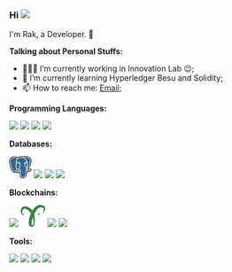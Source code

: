 ### Hi <img src="https://media.giphy.com/media/hvRJCLFzcasrR4ia7z/giphy.gif" width="25px">

I'm Rak, a Developer. 🚀
  
**Talking about Personal Stuffs:**

- 👨🏽‍💻 I’m currently working in Innovation Lab :wink:;
- 🌱 I’m currently learning Hyperledger Besu and Solidity; 
- 📫 How to reach me: [Email](chuayjan.thirak@gmail.com);

**Programming Languages:**  

<code><img height="40" src="https://cdn.jsdelivr.net/npm/programming-languages-logos/src/go/go.png"></code>
<code><img height="40" src="https://cdn.jsdelivr.net/npm/programming-languages-logos/src/java/java.png"></code>
<code><img height="40" src="https://www.logo.wine/a/logo/Ethereum/Ethereum-Logo.wine.svg"></code>
<code><img height="40" src="https://cdn.jsdelivr.net/npm/programming-languages-logos/src/javascript/javascript.png"></code>

**Databases:** 

<code><img height="40" src="https://raw.githubusercontent.com/github/explore/80688e429a7d4ef2fca1e82350fe8e3517d3494d/topics/postgresql/postgresql.png"></code>
<code><img height="40" src="https://symbols.getvecta.com/stencil_88/27_mariadb-icon.5f56cfd761.png"></code>
<code><img height="40" src="https://symbols.getvecta.com/stencil_77/101_couchbase-icon.cf18cc04df.png"></code>
<code><img height="40" src="https://symbols.getvecta.com/stencil_74/10_apache-couchdb-icon.1a9dea5e82.png"></code>

**Blockchains:** 

<code><img height="40" src="https://digitalmarketplace-sapcpprd.s3.eu-central-1.amazonaws.com/11rA5_aU-6481o6j7mrYANBY6mEpKyz2yBRJM8JB_0N4GGvzY2VavIL5K-kfgFln.svg"></code>
<code><img height="40" src="https://raw.githubusercontent.com/hyperledger/aries-framework-javascript/aa31131825e3331dc93694bc58414d955dcb1129/images/aries-logo.png"></code>
<code><img height="40" src="https://wiki.hyperledger.org/download/attachments/2392562/indy?version=1&modificationDate=1546543673000&api=v2"></code>
<code><img height="40" src="https://store-images.s-microsoft.com/image/apps.8151.b0ceb54a-1358-4f34-854f-ba875acac0c5.c2551f9a-d43e-4381-af4e-d4fc98e81f27.4ded2b0c-14ae-45d9-979e-588c73689079"></code>

**Tools:** 

<code><img height="40" src="https://symbols.getvecta.com/stencil_81/42_git-icon.63fe7af15d.png"></code>
<code><img height="40" src="https://symbols.getvecta.com/stencil_86/41_kong-icon.e9ad57570d.png"></code>
<code><img height="40" src="https://symbols.getvecta.com/stencil_74/14_apache-kafka-icon.96e46bbe3a.png"></code>
<code><img height="40" src="https://symbols.getvecta.com/stencil_94/51_redis-icon.782312885c.png"></code>

